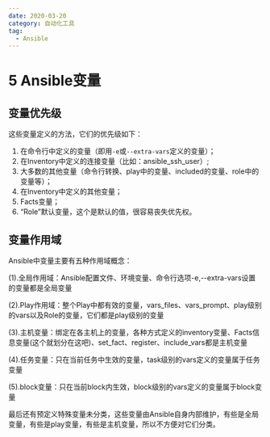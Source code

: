 ```yaml
---
date: 2020-03-20
category: 自动化工具
tag:
  - Ansible
---
```


# 5 Ansible变量

## 变量优先级

这些变量定义的方法，它们的优先级如下：

1. 在命令行中定义的变量（即用`-e`或`--extra-vars`定义的变量）；
2. 在Inventory中定义的连接变量（比如：ansible_ssh_user）;
3. 大多数的其他变量（命令行转换、play中的变量、included的变量、role中的变量等）；
4. 在Inventory中定义的其他变量；
5. Facts变量；
6. “Role”默认变量，这个是默认的值，很容易丧失优先权。

## 变量作用域

Ansible中变量主要有五种作用域概念：

(1).全局作用域：Ansible配置文件、环境变量、命令行选项-e,--extra-vars设置的变量都是全局变量

(2).Play作用域：整个Play中都有效的变量，vars_files、vars_prompt、play级别的vars以及Role的变量，它们都是play级别的变量

(3).主机变量：绑定在各主机上的变量，各种方式定义的inventory变量、Facts信息变量(这个就划分在这吧)、set_fact、register、include_vars都是主机变量

(4).任务变量：只在当前任务中生效的变量，task级别的vars定义的变量属于任务变量

(5).block变量：只在当前block内生效，block级别的vars定义的变量属于block变量

最后还有预定义特殊变量未分类，这些变量由Ansible自身内部维护，有些是全局变量，有些是play变量，有些是主机变量，所以不方便对它们分类。

